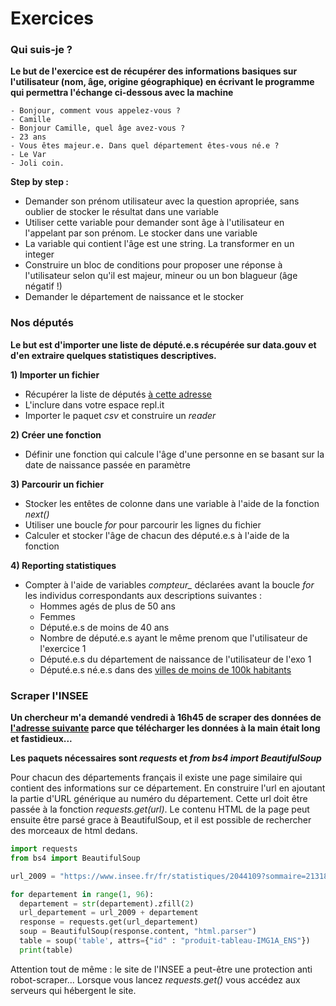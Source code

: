 
# Exercices

### Qui suis-je ?

__Le but de l'exercice est de récupérer des informations basiques sur l'utilisateur (nom, âge, origine géographique) en écrivant le programme qui permettra l'échange ci-dessous avec la machine__

~~~
- Bonjour, comment vous appelez-vous ?
- Camille
- Bonjour Camille, quel âge avez-vous ?
- 23 ans
- Vous êtes majeur.e. Dans quel département êtes-vous né.e ?
- Le Var
- Joli coin.
~~~

__Step by step :__
- Demander son prénom utilisateur avec la question apropriée, sans oublier de stocker le résultat dans une variable
- Utiliser cette variable pour demander sont âge à l'utilisateur en l'appelant par son prénom. Le stocker dans une variable
- La variable qui contient l'âge est une string. La transformer en un integer
- Construire un bloc de conditions pour proposer une réponse à l'utilisateur selon qu'il est majeur, mineur ou un bon blagueur (âge négatif !)
- Demander le département de naissance et le stocker

### Nos députés

__Le but est d'importer une liste de député.e.s récupérée sur data.gouv et d'en extraire quelques statistiques descriptives.__

__1) Importer un fichier__
- Récupérer la liste de députés [à cette adresse](https://www.data.gouv.fr/fr/datasets/listes-de-personnalites-issues-de-wikidata-1/)
- L'inclure dans votre espace repl.it
- Importer le paquet _csv_ et construire un _reader_

__2) Créer une fonction__
- Définir une fonction qui calcule l'âge d'une personne en se basant sur la date de naissance passée en paramètre

__3) Parcourir un fichier__
- Stocker les entêtes de colonne dans une variable à l'aide de la fonction _next()_
- Utiliser une boucle _for_ pour parcourir les lignes du fichier
- Calculer et stocker l'âge de chacun des député.e.s à l'aide de la fonction

__4) Reporting statistiques__
- Compter à l'aide de variables _compteur\__ déclarées avant la boucle _for_ les individus correspondants aux descriptions suivantes :
    - Hommes agés de plus de 50 ans
    - Femmes
    - Député.e.s de moins de 40 ans
    - Nombre de député.e.s ayant le même prenom que l'utilisateur de l'exercice 1
    - Député.e.s du département de naissance de l'utilisateur de l'exo 1
    - Député.e.s né.e.s dans des [villes de moins de 100k habitants](http://france.ousuisje.com/villes/classement/population-100000.php) 

### Scraper l'INSEE

__Un chercheur m'a demandé vendredi à 16h45 de scraper des données de [l'adresse suivante](https://www.insee.fr/fr/statistiques/2044109?sommaire=2131811&geo=DEP-01) parce que télécharger les données à la main était long et fastidieux...__

__Les paquets nécessaires sont _requests_ et _from bs4 import BeautifulSoup___

Pour chacun des départements français il existe une page similaire qui contient des informations sur ce département. En construire l'url en ajoutant la partie d'URL générique au numéro du département. Cette url doit être passée à la fonction _requests.get(url)_. Le contenu HTML de la page peut ensuite être parsé grace à BeautifulSoup, et il est possible de rechercher des morceaux de html dedans.

~~~python
import requests
from bs4 import BeautifulSoup

url_2009 = "https://www.insee.fr/fr/statistiques/2044109?sommaire=2131811&geo=DEP-"

for departement in range(1, 96):
  departement = str(departement).zfill(2)
  url_departement = url_2009 + departement
  response = requests.get(url_departement)
  soup = BeautifulSoup(response.content, "html.parser")
  table = soup('table', attrs={"id" : "produit-tableau-IMG1A_ENS"})
  print(table)
~~~

Attention tout de même : le site de l'INSEE a peut-être une protection anti robot-scraper... Lorsque vous lancez _requests.get()_ vous accédez aux serveurs qui hébergent le site.






